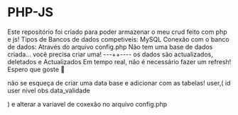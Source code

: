# PHP-JS
Este repositório foi criado para poder armazenar o meu crud feito com php e js! 
Tipos de Bancos de dados competiveis: MySQL
Conexão com o banco de dados: Através do arquivo config.php
Não tem uma base de dados criada... 
você precisa criar uma! 
---++----
os dados são actualizados, deletados e Actualizados Em tempo real, não é necessário fazer um refresh! Espero que goste 🤩

não se esqueça de criar uma data base e adicionar com as tabelas! 
user,(
 id 
 user
 nivel 
 obs
 data_validade

) e alterar a variavel de coxexão no arquivo config.php
